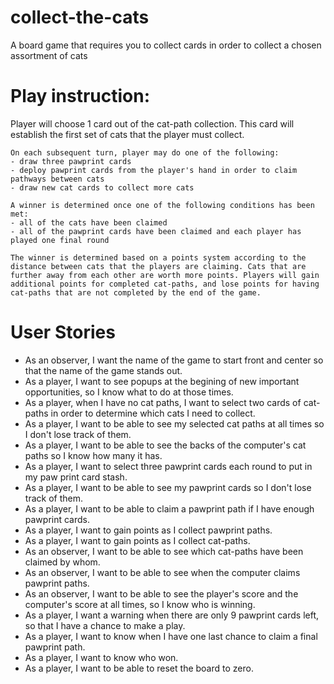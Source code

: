 # collect-the-cats
A board game that requires you to collect cards in order to collect a chosen assortment of cats

# Play instruction:
Player will choose 1 card out of the cat-path collection. This card will establish the first set of cats that the player must collect. 

    On each subsequent turn, player may do one of the following:
    - draw three pawprint cards
    - deploy pawprint cards from the player's hand in order to claim pathways between cats
    - draw new cat cards to collect more cats
    
    A winner is determined once one of the following conditions has been met:
    - all of the cats have been claimed
    - all of the pawprint cards have been claimed and each player has played one final round
    
    The winner is determined based on a points system according to the distance between cats that the players are claiming. Cats that are further away from each other are worth more points. Players will gain additional points for completed cat-paths, and lose points for having cat-paths that are not completed by the end of the game.

# User Stories
- As an observer, I want the name of the game to start front and center so that the name of the game stands out.
- As a player, I want to see popups at the begining of new important opportunities, so I know what to do at those times.
- As a player, when I have no cat paths, I want to select two cards of cat-paths in order to determine which cats I need to collect.
- As a player, I want to be able to see my selected cat paths at all times so I don't lose track of them.
- As a player, I want to be able to see the backs of the computer's cat paths so I know how many it has.
- As a player, I want to select three pawprint cards each round to put in my paw print card stash.
- As a player, I want to be able to see my pawprint cards so I don't lose track of them.
- As a player, I want to be able to claim a pawprint path if I have enough pawprint cards.
- As a player, I want to gain points as I collect pawprint paths.
- As a player, I want to gain points as I collect cat-paths.
- As an observer, I want to be able to see which cat-paths have been claimed by whom.
- As an observer, I want to be able to see when the computer claims pawprint paths.
- As an observer, I want to be able to see the player's score and the computer's score at all times, so I know who is winning.
- As a player, I want a warning when there are only 9 pawprint cards left, so that I have a chance to make a play.
- As a player, I want to know when I have one last chance to claim a final pawprint path.
- As a player, I want to know who won.
- As a player, I want to be able to reset the board to zero.